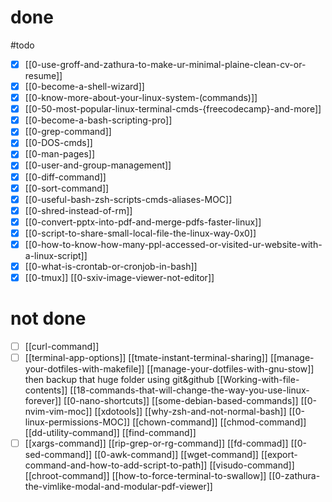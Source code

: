 # done
#todo
- [x] [[0-use-groff-and-zathura-to-make-ur-minimal-plaine-clean-cv-or-resume]]
- [x] [[0-become-a-shell-wizard]]
- [x] [[0-know-more-about-your-linux-system-(commands)]]
- [x] [[0-50-most-popular-linux-terminal-cmds-{freecodecamp}-and-more]]
- [x] [[0-become-a-bash-scripting-pro]]
- [x] [[0-grep-command]]
- [x] [[0-DOS-cmds]]
- [x] [[0-man-pages]]
- [x] [[0-user-and-group-management]]
- [x] [[0-diff-command]]
- [x] [[0-sort-command]]
- [x] [[0-useful-bash-zsh-scripts-cmds-aliases-MOC]]
- [x] [[0-shred-instead-of-rm]]
- [x] [[0-convert-pptx-into-pdf-and-merge-pdfs-faster-linux]]
- [x] [[0-script-to-share-small-local-file-the-linux-way-0x0]]
- [x] [[0-how-to-know-how-many-ppl-accessed-or-visited-ur-website-with-a-linux-script]]
- [x] [[0-what-is-crontab-or-cronjob-in-bash]]
- [x] [[0-tmux]]
[[0-sxiv-image-viewer-not-editor]]
# not done
- [ ] [[curl-command]]
- [ ] [[terminal-app-options]]
[[tmate-instant-terminal-sharing]]
[[manage-your-dotfiles-with-makefile]]
	[[manage-your-dotfiles-with-gnu-stow]] 
	then backup that huge folder using git&github
[[Working-with-file-contents]]
[[18-commands-that-will-change-the-way-you-use-linux-forever]]
[[0-nano-shortcuts]]
[[some-debian-based-commands]]
[[0-nvim-vim-moc]]
[[xdotools]]
[[why-zsh-and-not-normal-bash]]
[[0-linux-permissions-MOC]]
[[chown-command]]
[[chmod-command]]
[[dd-utility-command]]
[[find-command]]
- [ ] [[xargs-command]]
[[rip-grep-or-rg-command]]
[[fd-commad]]
[[0-sed-command]]
[[0-awk-command]]
[[wget-command]]
[[export-command-and-how-to-add-script-to-path]]
[[visudo-command]]
[[chroot-command]]
[[how-to-force-terminal-to-swallow]]
[[0-zathura-the-vimlike-modal-and-modular-pdf-viewer]]
